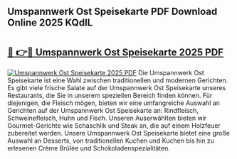 ## Umspannwerk Ost Speisekarte PDF Download Online 2025 KQdIL

# <h2><a href="http://gcddlii.nevu.top/?p=Umspannwerk+Ost+Speisekarte">🔗 👉🔴 Umspannwerk Ost Speisekarte 2025 PDF</a></h2>

[![Umspannwerk Ost Speisekarte 2025 PDF](https://i.imgur.com/dBaPXMq.png)](http://gcddlii.nevu.top/?p=Umspannwerk+Ost+Speisekarte)
Die Umspannwerk Ost Speisekarte ist eine Wahl zwischen traditionellen und modernen Gerichten. Es gibt viele frische Salate auf der Umspannwerk Ost Speisekarte unseres Restaurants, die Sie in unserem speziellen Bereich finden können. Für diejenigen, die Fleisch mögen, bieten wir eine umfangreiche Auswahl an Gerichten auf der Umspannwerk Ost Speisekarte an: Rindfleisch, Schweinefleisch, Huhn und Fisch. Unseren Auserwählten bieten wir Gourmet-Gerichte wie Schaschlik und Steak an, die auf einem Holzfeuer zubereitet werden. Unsere Umspannwerk Ost Speisekarte bietet eine große Auswahl an Desserts, von traditionellen Kuchen und Kuchen bis hin zu erlesenen Crème Brûlée und Schokoladenspezialitäten.
